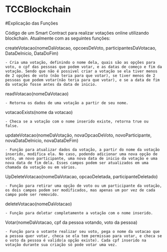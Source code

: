  TCCBlockchain
 ========
 #Explicação das Funções

Código de um Smart Contract para realizar votações online utilizando blockchain.
Atualmente com as seguintes funções:

createVotacao(nomeDaVotacao, opcoesDeVoto, participantesDaVotacao, DataDeInicio, DataDoFim)

    - Cria uma votação, definindo o nome dela, quais são as opções para voto, o cpf das pessoas que podem votar, e as datas de começo e fim da votação. Sendo que não é possivel criar a votação se ela tiver menos de 2 opções de voto (não teria para que votar), se tiver menos de 2 pessoas que podem votar(não teria para que votar), e se a data de fim da votação fosse antes da data de inicio.
    
readVotacao(nomeDaVotacao)

    - Retorna os dados de uma votação a partir de seu nome.
    
votacaoExists(nome da votacao)

    - Checa se a votação com o nome inserido existe, retorna true ou false.
    
updateVotacao(nomeDaVotação, novaOpcaoDeVoto, novoParticipante, novaDataDeInicio, novaDataDeFim)

    - Função para atualizar dados da votação, a partir do nome da votação inserido, modifica ela. No caso, podendo adicionar uma nova opção de voto, um novo participante, uma nova data de inicio da votação e uma nova data de fim dela. Esses campos podem ser atualizados em uma chamada da votação ou em vários.
    
UpDeleteVotacao(nomeDaVotacao, opcaoDeletada, participanteDeletado)

    - Função para retirar uma opção de voto ou um participante da votação, os dois campos podem ser modificados, mas apenas um por vez de cada campo pode ser removido.
    
deleteVotacao(nomeDaVotacao)

    - Função para deletar completamente a votação com o nome inserido.
    
Votar(nomeDaVotacao, cpf da pessoa votando, voto da pessoa)

    - Função para o votante realizar seu voto, pega o nome da votacao que a pessoa quer votar, checa se ela tem permissao para votar, e checa se o voto da pessoa é valido(a opção existe). Cada cpf inserido na votação durante sua criação só pode votar uma vez.
